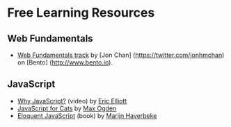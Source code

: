 # Free Learning Resources

## Web Fundamentals

* [Web Fundamentals track](https://www.bento.io/tracks/web-fundamentals) by [Jon Chan] (https://twitter.com/jonhmchan) on [Bento] (http://www.bento.io).

## JavaScript

* [Why JavaScript?](https://vimeo.com/101269995) (video) by [Eric Elliott](https://twitter.com/_ericelliott)
* [JavaScript for Cats](https://medium.com/javascript-scene/learn-javascript-b631a4af11f2) by [Max Ogden](http://jsforcats.com/)
* [Eloquent JavaScript](http://eloquentjavascript.net/) (book) by [Marijn Haverbeke](marijnjh)

